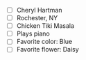  - [ ] Cheryl Hartman
 - [ ] Rochester, NY
 - [ ] Chicken Tiki Masala
 - [ ] Plays piano
 - [ ] Favorite color: Blue
 - [ ] Favorite flower: Daisy
